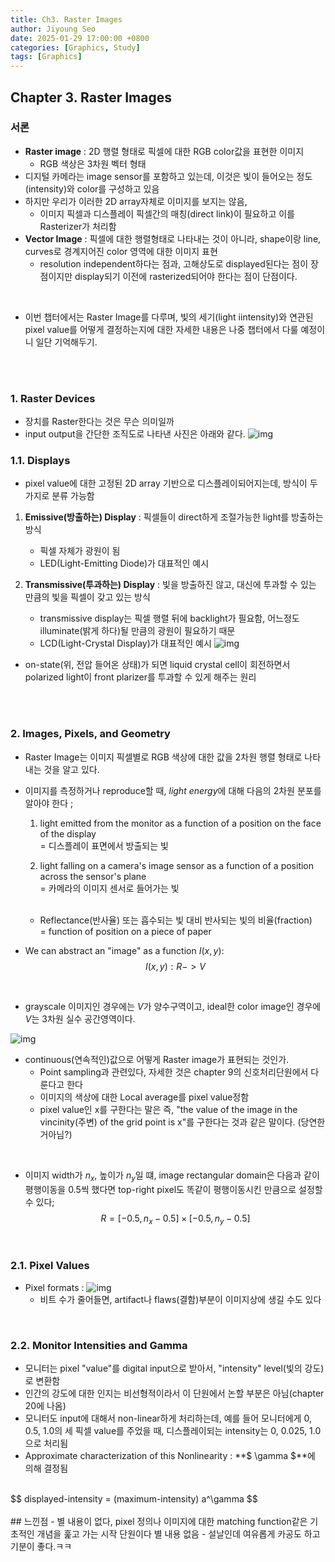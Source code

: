 ```yaml
---
title: Ch3. Raster Images
author: Jiyoung Seo
date: 2025-01-29 17:00:00 +0800
categories: [Graphics, Study]
tags: [Graphics]
---
```

<script type="text/javascript">
  MathJax = {
    tex: {
      inlineMath: [['$', '$'], ['\\(', '\\)']]
    }
  };
</script>
<script type="text/javascript" src="https://cdn.jsdelivr.net/npm/mathjax@3/es5/tex-mml-chtml.js"></script>


## Chapter 3. Raster Images
### 서론
- **Raster image** : 2D 행렬 형태로 픽셀에 대한 RGB color값을 표현한 이미지
  - RGB 색상은 3차원 벡터 형태
- 디지털 카메라는 image sensor를 포함하고 있는데, 이것은 빛이 들어오는 정도(intensity)와 color를 구성하고 있음
- 하지만 우리가 이러한 2D array자체로 이미지를 보지는 않음, 
  - 이미지 픽셀과 디스플레이 픽셀간의 매칭(direct link)이 필요하고 이를 Rasterizer가 처리함
- **Vector Image** : 픽셀에 대한 행렬형태로 나타내는 것이 아니라, shape이랑 line, curves로 경계지어진 color 영역에 대한 이미지 표현
  - resolution independent하다는 점과, 고해상도로 displayed된다는 점이 장점이지만 display되기 이전에 rasterized되어야 한다는 점이 단점이다.
<br>

- 이번 챕터에서는 Raster Image를 다루며, 빛의 세기(light iintensity)와 연관된 pixel value를 어떻게 결정하는지에 대한 자세한 내용은 나중 챕터에서 다룰 예정이니 일단 기억해두기.
<br>
<br>

### 1. Raster Devices
- 장치를 Raster한다는 것은 무슨 의미일까
- input output을 간단한 조직도로 나타낸 사진은 아래와 같다.
  ![img](assets/img/posts_storage/ch3/IMG_E368D2D44131-1.jpeg)

### 1.1. Displays
- pixel value에 대한 고정된 2D array 기반으로 디스플레이되어지는데, 방식이 두 가지로 분류 가능함 <br>
  
1) **Emissive(방출하는) Display** : 픽셀들이 direct하게 조절가능한 light를 방출하는 방식 <br>
   - 픽셀 자체가 광원이 됨 
   - LED(Light-Emitting Diode)가 대표적인 예시

2) **Transmissive(투과하는) Display** : 빛을 방출하진 않고, 대신에 투과할 수 있는 만큼의 빛을 픽셀이 갖고 있는 방식
   - transmissive display는 픽셀 행렬 뒤에 backlight가 필요함, 어느정도 illuminate(밝게 하다)될 만큼의 광원이 필요하기 때문
   - LCD(Light-Crystal Display)가 대표적인 예시
  ![img](assets/img/posts_storage/ch3/IMG_D81C8FB452AC-1.jpeg)
  - on-state(위, 전압 들어온 상태)가 되면 liquid crystal cell이 회전하면서 polarized light이 front plarizer를 투과할 수 있게 해주는 원리
<br>
<br>

### 2. Images, Pixels, and Geometry
- Raster Image는 이미지 픽셀별로 RGB 색상에 대한 값을 2차원 행렬 형태로 나타내는 것을 알고 있다.
- 이미지를 측정하거나 reproduce할 때, *light energy*에 대해 다음의 2차원 분포를 알아야 한다 ; 
  1. light emitted from the monitor as a function of a position on the face of the display <br>
   = 디스플레이 표면에서 방출되는 빛
    
  2. light falling on a camera's image sensor as a function of a position across the sensor's plane <br>
   = 카메라의 이미지 센서로 들어가는 빛
  <br>

   - Reflectance(반사율) 또는 흡수되는 빛 대비 반사되는 빛의 비율(fraction) <br>
   = function of position on a piece of paper

- We can abstract an "image" as a function $I(x,y)$: <br>
  $$ 
  I(x,y) : R -> V
  $$
<br>

  - grayscale 이미지인 경우에는 $V$가 양수구역이고, ideal한 color image인 경우에 $V$는 3차원 실수 공간영역이다.

 ![img](assets/img/posts_storage/ch3/IMG_1A33670D0124-1.jpeg)
<br>

- continuous(연속적인)값으로 어떻게 Raster image가 표현되는 것인가.
  - Point sampling과 관련있다, 자세한 것은 chapter 9의 신호처리단원에서 다룬다고 한다
  - 이미지의 색상에 대한 Local average를 pixel value정함
  - pixel value인 x를 구한다는 말은 즉, "the value of the image in the vincinity(주변) of the grid point is x"를 구한다는 것과 같은 말이다. (당연한거아님?)
<br>

- 이미지 width가 $n_x$, 높이가 $n_y$일 떄, image rectangular domain은 다음과 같이 평행이동을 0.5씩 했다면 top-right pixel도 똑같이 평행이동시킨 만큼으로 설정할 수 있다;
  $$
  R = [-0.5, n_x - 0.5] \times [-0.5, n_y - 0.5]
  $$
<br>

### 2.1. Pixel Values
- Pixel formats :
  ![img](assets/img/posts_storage/ch3/IMG_679462CE409A-1.jpeg)
  - 비트 수가 줄어들면, artifact나 flaws(결함)부분이 이미지상에 생길 수도 있다

<br>

### 2.2. Monitor Intensities and Gamma
- 모니터는 pixel "value"를 digital input으로 받아서, "intensity" level(빛의 강도)로 변환함
- 인간의 강도에 대한 인지는 비선형적이라서 이 단원에서 논할 부분은 아님(chapter 20에 나옴)
- 모니터도 input에 대해서 non-linear하게 처리하는데, 예를 들어 모니터에게 0, 0.5, 1.0의 세 픽셀 value를 주었을 때, 디스플레이되는 intensity는 0, 0.025, 1.0으로 처리됨
- Approximate characterization of this Nonlinearity : **$ \gamma $**에 의해 결정됨
<br>
$$
displayed-intensity = (maximum-intensity) a^\gamma
$$

<br>


<br>
## 느낀점
- 별 내용이 없다, pixel 정의나 이미지에 대한 matching function같은 기초적인 개념을 훑고 가는 시작 단원이다 별 내용 없음
- 설날인데 여유롭게 카공도 하고 기분이 좋다.ㅋㅋ
